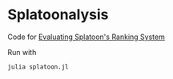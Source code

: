 # Splatoonalysis
Code for [Evaluating Splatoon's Ranking System](http://www.evanmiller.org/evaluating-splatoons-ranking-system.html)

Run with

    julia splatoon.jl
